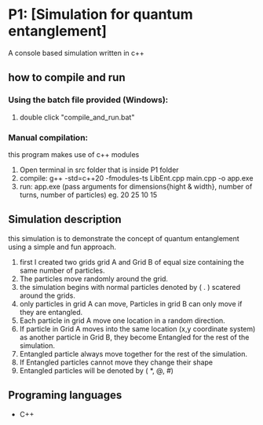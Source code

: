 # P1: [Simulation for quantum entanglement]

A console based simulation written in c++

## how to compile and run

### Using the batch file provided (Windows):
1. double click "compile_and_run.bat"

### Manual compilation:
this program makes use of c++ modules
1. Open terminal in src folder that is inside P1 folder
2. compile: g++ -std=c++20 -fmodules-ts LibEnt.cpp main.cpp -o app.exe
3. run: app.exe (pass arguments  for dimensions{hight & width}, number of turns, number of particles) eg. 20 25 10 15

## Simulation description
this simulation is to demonstrate the concept of quantum entanglement using a simple and fun approach.
1. first I created two grids grid A and Grid B of equal size containing the same number of particles.
2. The particles move randomly around the grid.
3. the simulation begins with normal particles denoted by ( . ) scatered around the grids.
4. only particles in grid A can move, Particles in grid B can only move if they are entangled.
5. Each particle in grid A move one location in a random direction.
6. If particle in Grid A moves into the same location (x,y coordinate system) as another particle in Grid B, they become Entangled for the rest of the simulation.
7. Entangled particle always move together for the rest of the simulation.
8. If Entangled particles cannot move they change their shape
9. Entangled particles will be denoted by ( *, @, #)

## Programing languages
- C++